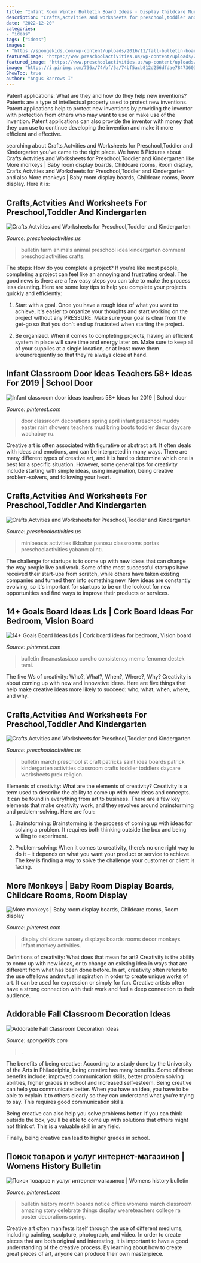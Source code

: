 ```yaml
---
title: "Infant Room Winter Bulletin Board Ideas - Display Childcare Nursery Displays Boards Rooms Decor Monkeys Infant Monkey Activities"
description: "Crafts,actvities and worksheets for preschool,toddler and kindergarten"
date: "2022-12-20"
categories:
- "ideas"
tags: ["ideas"]
images:
- "https://spongekids.com/wp-content/uploads/2016/11/fall-bulletin-board/11-fall-bulletin-board-ideas.jpg"
featuredImage: "https://www.preschoolactivities.us/wp-content/uploads/2015/02/Spring-bulletin-board-131.jpg"
featured_image: "https://www.preschoolactivities.us/wp-content/uploads/2015/02/Spring-bulletin-board-131.jpg"
image: "https://i.pinimg.com/736x/74/bf/5a/74bf5acb812d256dfdae78473603ebd8.jpg"
ShowToc: true
author: "Angus Barrows I"
---
```



Patent applications: What are they and how do they help new inventions?
Patents are a type of intellectual property used to protect new inventions. Patent applications help to protect new inventions by providing the inventor with protection from others who may want to use or make use of the invention. Patent applications can also provide the inventor with money that they can use to continue developing the invention and make it more efficient and effective.

	

		
searching about Crafts,Actvities and Worksheets for Preschool,Toddler and Kindergarten you've came to the right place. We have 8 Pictures about Crafts,Actvities and Worksheets for Preschool,Toddler and Kindergarten like More monkeys | Baby room display boards, Childcare rooms, Room display, Crafts,Actvities and Worksheets for Preschool,Toddler and Kindergarten and also More monkeys | Baby room display boards, Childcare rooms, Room display. Here it is:
		
    
## Crafts,Actvities And Worksheets For Preschool,Toddler And Kindergarten

<img loading=lazy src="http://www.preschoolactivities.us/wp-content/uploads/2015/03/Farm-animals-bulletin-board.jpg" onerror="this.onerror=null;this.src='https://tse4.mm.bing.net/th?id=OIP.pTkxiu8M5ouZn5Bra2rVjQHaFj&amp;pid=15.1';" alt="Crafts,Actvities and Worksheets for Preschool,Toddler and Kindergarten">

_Source: preschoolactivities.us_

>bulletin farm animals animal preschool idea kindergarten comment preschoolactivities crafts. 

	

The steps: How do you complete a project?
If you're like most people, completing a project can feel like an annoying and frustrating ordeal. The good news is there are a few easy steps you can take to make the process less daunting. Here are some key tips to help you complete your projects quickly and efficiently:
1. Start with a goal. Once you have a rough idea of what you want to achieve, it's easier to organize your thoughts and start working on the project without any PRESSURE. Make sure your goal is clear from the get-go so that you don't end up frustrated when starting the project.

2. Be organized. When it comes to completing projects, having an efficient system in place will save time and energy later on. Make sure to keep all of your supplies at a single location, or at least move them aroundrequently so that they're always close at hand.

    
## Infant Classroom Door Ideas Teachers 58+ Ideas For 2019 | School Door

<img loading=lazy src="https://i.pinimg.com/736x/cd/20/6e/cd206ef33cfeaa9dd7ed5a3ce33a7e96.jpg" onerror="this.onerror=null;this.src='https://tse2.mm.bing.net/th?id=OIP.HFEtLNn4vv03xqO1sPrtfwAAAA&amp;pid=15.1';" alt="Infant classroom door ideas teachers 58+ Ideas for 2019 | School door">

_Source: pinterest.com_

>door classroom decorations spring april infant preschool muddy easter rain showers teachers mud bring boots toddler decor daycare wachabuy ru. 

	

Creative art is often associated with figurative or abstract art. It often deals with ideas and emotions, and can be interpreted in many ways. There are many different types of creative art, and it is hard to determine which one is best for a specific situation. However, some general tips for creativity include starting with simple ideas, using imagination, being creative problem-solvers, and following your heart.

    
## Crafts,Actvities And Worksheets For Preschool,Toddler And Kindergarten

<img loading=lazy src="https://www.preschoolactivities.us/wp-content/uploads/2015/02/Spring-bulletin-board-131.jpg" onerror="this.onerror=null;this.src='https://tse3.mm.bing.net/th?id=OIP.l5_YWXczadaampv55jWK0QHaFj&amp;pid=15.1';" alt="Crafts,Actvities and Worksheets for Preschool,Toddler and Kindergarten">

_Source: preschoolactivities.us_

>minibeasts activities ilkbahar panosu classrooms portas preschoolactivities yabancı alıntı. 

	

The challenge for startups is to come up with new ideas that can change the way people live and work. Some of the most successful startups have received their start-ups from scratch, while others have taken existing companies and turned them into something new. New ideas are constantly evolving, so it's important for startups to be on the lookout for new opportunities and find ways to improve their products or services.

    
## 14+ Goals Board Ideas Lds | Cork Board Ideas For Bedroom, Vision Board

<img loading=lazy src="https://i.pinimg.com/736x/74/bf/5a/74bf5acb812d256dfdae78473603ebd8.jpg" onerror="this.onerror=null;this.src='https://tse4.mm.bing.net/th?id=OIP.Ag4TBugl3Anei4oAJ0yTcQHaLH&amp;pid=15.1';" alt="14+ Goals Board Ideas Lds | Cork board ideas for bedroom, Vision board">

_Source: pinterest.com_

>bulletin theanastasiaco corcho consistency memo fenomendestek tami. 

	

The five Ws of creativity: Who?, What?, When?, Where?, Why?
Creativity is about coming up with new and innovative ideas. Here are five things that help make creative ideas more likely to succeed: who, what, when, where, and why.

    
## Crafts,Actvities And Worksheets For Preschool,Toddler And Kindergarten

<img loading=lazy src="http://www.preschoolactivities.us/wp-content/uploads/2015/02/march-craft-idea.jpg" onerror="this.onerror=null;this.src='https://tse1.mm.bing.net/th?id=OIP.eYqkthR-EpQD-oGh7TIWzQHaJ4&amp;pid=15.1';" alt="Crafts,Actvities and Worksheets for Preschool,Toddler and Kindergarten">

_Source: preschoolactivities.us_

>bulletin march preschool st craft patricks saint idea boards patrick kindergarten activities classroom crafts toddler toddlers daycare worksheets prek religion. 

	

Elements of creativity: What are the elements of creativity?
Creativity is a term used to describe the ability to come up with new ideas and concepts. It can be found in everything from art to business. There are a few key elements that make creativity work, and they revolves around brainstorming and problem-solving. Here are four:
1. Brainstorming: Brainstorming is the process of coming up with ideas for solving a problem. It requires both thinking outside the box and being willing to experiment.

2. Problem-solving: When it comes to creativity, there’s no one right way to do it – it depends on what you want your product or service to achieve. The key is finding a way to solve the challenge your customer or client is facing.


    
## More Monkeys | Baby Room Display Boards, Childcare Rooms, Room Display

<img loading=lazy src="https://i.pinimg.com/originals/a7/68/d6/a768d6364db8f7e012146669eead5a35.jpg" onerror="this.onerror=null;this.src='https://tse4.mm.bing.net/th?id=OIP.yz-VuaXmJoXgwVacm-NWrAHaFj&amp;pid=15.1';" alt="More monkeys | Baby room display boards, Childcare rooms, Room display">

_Source: pinterest.com_

>display childcare nursery displays boards rooms decor monkeys infant monkey activities. 

	

Definitions of creativity: What does that mean for art?
Creativity is the ability to come up with new ideas, or to change an existing idea in ways that are different from what has been done before. In art, creativity often refers to the use offellows andmutual inspiration in order to create unique works of art. It can be used for expression or simply for fun. Creative artists often have a strong connection with their work and feel a deep connection to their audience.

    
## Addorable Fall Classroom Decoration Ideas

<img loading=lazy src="https://spongekids.com/wp-content/uploads/2016/11/fall-bulletin-board/11-fall-bulletin-board-ideas.jpg" onerror="this.onerror=null;this.src='https://tse4.mm.bing.net/th?id=OIP.H3oWkFEFV8UYiKbLKaMWLQHaJ4&amp;pid=15.1';" alt="Addorable Fall Classroom Decoration Ideas">

_Source: spongekids.com_

>. 

	

The benefits of being creative:
According to a study done by the University of the Arts in Philadelphia, being creative has many benefits. Some of these benefits include: improved communication skills, better problem solving abilities, higher grades in school and increased self-esteem.
Being creative can help you communicate better. When you have an idea, you have to be able to explain it to others clearly so they can understand what you’re trying to say. This requires good communication skills.

Being creative can also help you solve problems better. If you can think outside the box, you’ll be able to come up with solutions that others might not think of. This is a valuable skill in any field.

Finally, being creative can lead to higher grades in school.

    
## Поиск товаров и услуг интернет-магазинов | Womens History Bulletin

<img loading=lazy src="https://i.pinimg.com/736x/5d/eb/9c/5deb9c68a73acda3f8c2c854bd39b2c4.jpg" onerror="this.onerror=null;this.src='https://tse2.mm.bing.net/th?id=OIP.9-m_vb3QtYJSUmdYFarizAHaJ3&amp;pid=15.1';" alt="Поиск товаров и услуг интернет-магазинов | Womens history bulletin">

_Source: pinterest.com_

>bulletin history month boards notice office womens march classroom amazing story celebrate things display weareteachers college ra poster decorations spring. 

	

Creative art often manifests itself through the use of different mediums, including painting, sculpture, photograph, and video. In order to create pieces that are both original and interesting, it is important to have a good understanding of the creative process. By learning about how to create great pieces of art, anyone can produce their own masterpiece.

